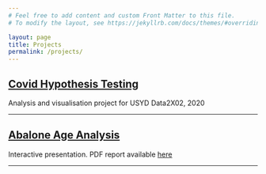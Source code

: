 ```yaml
---
# Feel free to add content and custom Front Matter to this file.
# To modify the layout, see https://jekyllrb.com/docs/themes/#overriding-theme-defaults

layout: page
title: Projects
permalink: /projects/
---
```

  
  

## [Covid Hypothesis Testing](/projects/covid-hypothesis-testing)
Analysis and visualisation project for USYD Data2X02, 2020

---

## [Abalone Age Analysis](/projects/abalone-hypothesis-testing)
Interactive presentation. PDF report available [here](/projects/Abalone-Age/Report.pdf)

---


